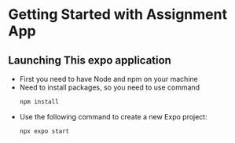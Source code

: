 # Getting Started with Assignment App

## Launching This expo application 
- First you need to have Node and npm on your machine
- Need to install packages, so you need to use command 
    ```bash
    npm install
    ```
- Use the following command to create a new Expo project:
  ```bash
  npx expo start
  ```
